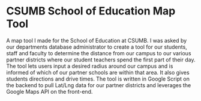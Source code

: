 # CSUMB School of Education Map Tool
A map tool I made for the School of Education at CSUMB.
I was asked by our departments database administrator to 
create a tool for our students, staff and faculty to determine
the distance from our campus to our various partner districts
where our student teachers spend the first part of their day. 
The tool lets users input a desired radius around our campus and 
is informed of which of our partner schools are within that area. 
It also gives students directions and drive times. The tool is written
in Google Script on the backend to pull Lat/Lng data for our partner districts
and leverages the Google Maps API on the front-end.

